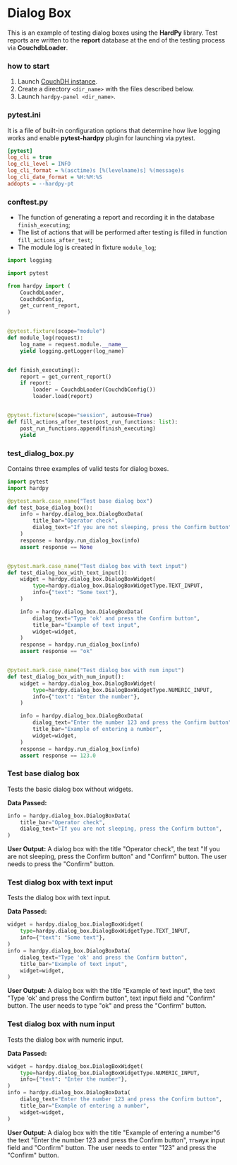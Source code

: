 # Dialog Box

This is an example of testing dialog boxes using the **HardPy** library.
Test reports are written to the **report** database at the end of the testing process via **CouchdbLoader**.

### how to start

1. Launch [CouchDH instance](../documentation/database.md#couchdb-instance).
2. Create a directory `<dir_name>` with the files described below.
3. Launch `hardpy-panel <dir_name>`.

### pytest.ini

It is a file of built-in configuration options that determine how live logging works and
enable **pytest-hardpy** plugin for launching via pytest.

```ini
[pytest]
log_cli = true
log_cli_level = INFO
log_cli_format = %(asctime)s [%(levelname)s] %(message)s
log_cli_date_format = %H:%M:%S
addopts = --hardpy-pt
```

### conftest.py

- The function of generating a report and recording it in the database `finish_executing`;
- The list of actions that will be performed after testing is filled in function `fill_actions_after_test`;
- The module log is created in fixture `module_log`;

```python
import logging

import pytest

from hardpy import (
    CouchdbLoader,
    CouchdbConfig,
    get_current_report,
)


@pytest.fixture(scope="module")
def module_log(request):
    log_name = request.module.__name__
    yield logging.getLogger(log_name)


def finish_executing():
    report = get_current_report()
    if report:
        loader = CouchdbLoader(CouchdbConfig())
        loader.load(report)


@pytest.fixture(scope="session", autouse=True)
def fill_actions_after_test(post_run_functions: list):
    post_run_functions.append(finish_executing)
    yield
```

### test_dialog_box.py

Contains three examples of valid tests for dialog boxes.

```python
import pytest
import hardpy

@pytest.mark.case_name("Test base dialog box")
def test_base_dialog_box():
    info = hardpy.dialog_box.DialogBoxData(
        title_bar="Operator check",
        dialog_text="If you are not sleeping, press the Confirm button",
    )
    response = hardpy.run_dialog_box(info)
    assert response == None


@pytest.mark.case_name("Test dialog box with text input")
def test_dialog_box_with_text_input():
    widget = hardpy.dialog_box.DialogBoxWidget(
        type=hardpy.dialog_box.DialogBoxWidgetType.TEXT_INPUT,
        info={"text": "Some text"},
    )

    info = hardpy.dialog_box.DialogBoxData(
        dialog_text="Type 'ok' and press the Confirm button",
        title_bar="Example of text input",
        widget=widget,
    )
    response = hardpy.run_dialog_box(info)
    assert response == "ok"


@pytest.mark.case_name("Test dialog box with num input")
def test_dialog_box_with_num_input():
    widget = hardpy.dialog_box.DialogBoxWidget(
        type=hardpy.dialog_box.DialogBoxWidgetType.NUMERIC_INPUT,
        info={"text": "Enter the number"},
    )

    info = hardpy.dialog_box.DialogBoxData(
        dialog_text="Enter the number 123 and press the Confirm button",
        title_bar="Example of entering a number",
        widget=widget,
    )
    response = hardpy.run_dialog_box(info)
    assert response == 123.0
```

### Test base dialog box

Tests the basic dialog box without widgets.

**Data Passed:**
```python
info = hardpy.dialog_box.DialogBoxData(
    title_bar="Operator check",
    dialog_text="If you are not sleeping, press the Confirm button",
)
```
**User Output:**
A dialog box with the title "Operator check", the text "If you are not sleeping, press the Confirm button" and "Confirm" button. The user needs to press the "Confirm" button.

### Test dialog box with text input

Tests the dialog box with text input.

**Data Passed:**
```python
widget = hardpy.dialog_box.DialogBoxWidget(
    type=hardpy.dialog_box.DialogBoxWidgetType.TEXT_INPUT,
    info={"text": "Some text"},
)
info = hardpy.dialog_box.DialogBoxData(
    dialog_text="Type 'ok' and press the Confirm button",
    title_bar="Example of text input",
    widget=widget,
)
```
**User Output:**
A dialog box with the title "Example of text input", the text "Type 'ok' and press the Confirm button", text input field and "Confirm" button. The user needs to type "ok" and press the "Confirm" button.

### Test dialog box with num input

Tests the dialog box with numeric input.

**Data Passed:**
```python
widget = hardpy.dialog_box.DialogBoxWidget(
    type=hardpy.dialog_box.DialogBoxWidgetType.NUMERIC_INPUT,
    info={"text": "Enter the number"},
)
info = hardpy.dialog_box.DialogBoxData(
    dialog_text="Enter the number 123 and press the Confirm button",
    title_bar="Example of entering a number",
    widget=widget,
)
```
**User Output:**
A dialog box with the title "Example of entering a number"б the text "Enter the number 123 and press the Confirm button", тгьиук input field and "Confirm" button. The user needs to enter "123" and press the "Confirm" button.